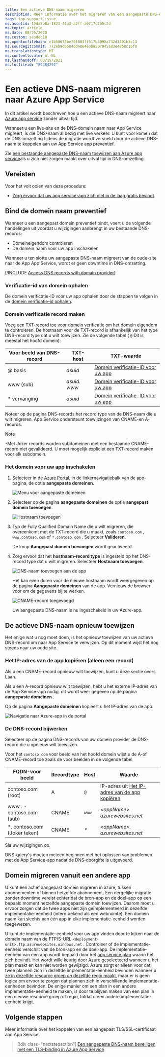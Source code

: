 ```yaml
---
title: Een actieve DNS-naam migreren
description: Meer informatie over het migreren van een aangepaste DNS-domein naam die al aan een live-site is toegewezen, Azure App Service zonder uitval tijd.
tags: top-support-issue
ms.assetid: 10da5b8a-1823-41a3-a2ff-a0717c2b5c2d
ms.topic: article
ms.date: 08/25/2020
ms.custom: seodec18
ms.openlocfilehash: e1b50675bef0f883ff617b3098a742d3491b3c13
ms.sourcegitcommit: 772eb9c6684dd4864e0ba507945a83e48b8c16f0
ms.translationtype: MT
ms.contentlocale: nl-NL
ms.lasthandoff: 03/19/2021
ms.locfileid: "89484292"
---
```

# <a name="migrate-an-active-dns-name-to-azure-app-service"></a>Een actieve DNS-naam migreren naar Azure App Service

In dit artikel wordt beschreven hoe u een actieve DNS-naam migreert naar [Azure app service](../app-service/overview.md) zonder uitval tijd.

Wanneer u een live-site en de DNS-domein naam naar App Service migreert, is die DNS-naam al bezig met live verkeer. U kunt voor komen dat de DNS-omzetting tijdens de migratie wordt versneld door de actieve DNS-naam te koppelen aan uw App Service app preventief.

Zie [een bestaande aangepaste DNS-naam toewijzen aan Azure app service](app-service-web-tutorial-custom-domain.md)als u zich niet zorgen maakt over uitval tijd in DNS-omzetting.

## <a name="prerequisites"></a>Vereisten

Voor het volt ooien van deze procedure:

- [Zorg ervoor dat uw app service-app zich niet in de laag gratis bevindt](app-service-web-tutorial-custom-domain.md#checkpricing).

## <a name="bind-the-domain-name-preemptively"></a>Bind de domein naam preventief

Wanneer u een aangepast domein preventief bindt, voert u de volgende handelingen uit voordat u wijzigingen aanbrengt in uw bestaande DNS-records:

- Domeineigendom controleren
- De domein naam voor uw app inschakelen

Wanneer u ten slotte uw aangepaste DNS-naam migreert van de oude-site naar de App App Service, wordt er geen downtime in DNS-omzetting.

[!INCLUDE [Access DNS records with domain provider](../../includes/app-service-web-access-dns-records.md)]

### <a name="get-domain-verification-id"></a>Verificatie-id van domein ophalen

De domein verificatie-ID voor uw app ophalen door de stappen te volgen in de [domein verificatie-id ophalen](app-service-web-tutorial-custom-domain.md#get-a-domain-verification-id).

### <a name="create-domain-verification-record"></a>Domein verificatie record maken

Voeg een TXT-record toe voor domein verificatie om het domein eigendom te controleren. De hostnaam voor de TXT-record is afhankelijk van het type DNS-record type dat u wilt toewijzen. Zie de volgende tabel ( `@` Dit is meestal het hoofd domein):

| Voor beeld van DNS-record | TXT-host | TXT-waarde |
| - | - | - |
| \@ basis | _asuid_ | [Domein verificatie-ID voor uw app](app-service-web-tutorial-custom-domain.md#get-a-domain-verification-id) |
| www (sub) | _asuid. www_ | [Domein verificatie-ID voor uw app](app-service-web-tutorial-custom-domain.md#get-a-domain-verification-id) |
| \* vervanging | _asuid_ | [Domein verificatie-ID voor uw app](app-service-web-tutorial-custom-domain.md#get-a-domain-verification-id) |

Noteer op de pagina DNS-records het record type van de DNS-naam die u wilt migreren. App Service ondersteunt toewijzingen van CNAME-en A-records.

> [!NOTE]
> `*`Met Joker records worden subdomeinen met een bestaande CNAME-record niet gevalideerd. U moet mogelijk expliciet een TXT-record maken voor elk subdomein.

### <a name="enable-the-domain-for-your-app"></a>Het domein voor uw app inschakelen

1. Selecteer in de [Azure Portal](https://portal.azure.com), in de linkernavigatiebalk van de app-pagina, de optie **aangepaste domeinen**. 

    ![Menu voor aangepaste domeinen](./media/app-service-web-tutorial-custom-domain/custom-domain-menu.png)

1. Selecteer op de pagina **aangepaste domeinen** de optie **aangepast domein toevoegen**.

    ![Hostnaam toevoegen](./media/app-service-web-tutorial-custom-domain/add-host-name-cname.png)

1. Typ de Fully Qualified Domain Name die u wilt migreren, die overeenkomt met de TXT-record die u maakt, zoals `contoso.com` , `www.contoso.com` of `*.contoso.com` . Selecteer **Valideren**.

    De knop **Aangepast domein toevoegen** wordt geactiveerd. 

1. Zorg ervoor dat het **hostnaam-record type** is ingesteld op het DNS-record type dat u wilt migreren. Selecteer **Hostnaam toevoegen**.

    ![DNS-naam toevoegen aan de app](./media/app-service-web-tutorial-custom-domain/validate-domain-name-cname.png)

    Het kan even duren voor de nieuwe hostnaam wordt weergegeven op de pagina **Aangepaste domeinen** van de app. Vernieuw de browser voor om de gegevens bij te werken.

    ![CNAME-record toegevoegd](./media/app-service-web-tutorial-custom-domain/cname-record-added.png)

    Uw aangepaste DNS-naam is nu ingeschakeld in uw Azure-app. 

## <a name="remap-the-active-dns-name"></a>De actieve DNS-naam opnieuw toewijzen

Het enige wat u nog moet doen, is het opnieuw toewijzen van uw actieve DNS-record om naar App Service te verwijzen. Op dit moment wijst het nog steeds naar uw oude site.

<a name="info"></a>

### <a name="copy-the-apps-ip-address-a-record-only"></a>Het IP-adres van de app kopiëren (alleen een record)

Als u een CNAME-record opnieuw wilt toewijzen, kunt u deze sectie overs Laan. 

Als u een A-record opnieuw wilt toewijzen, hebt u het externe IP-adres van de App Service-app nodig. dit wordt weer gegeven op de pagina **aangepaste domeinen** .

Op de pagina **Aangepaste domeinen** kopieert u het IP-adres van de app.

![Navigatie naar Azure-app in de portal](./media/app-service-web-tutorial-custom-domain/mapping-information.png)

### <a name="update-the-dns-record"></a>De DNS-record bijwerken

Selecteer op de pagina DNS-records van uw domein provider de DNS-record die u opnieuw wilt toewijzen.

Voor het `contoso.com` voor beeld van het hoofd domein wijst u de A-of CNAME-record toe zoals de voor beelden in de volgende tabel: 

| FQDN-voor beeld | Recordtype | Host | Waarde |
| - | - | - | - |
| contoso.com (root) | A | `@` | IP-adres uit [Het IP-adres van de app kopiëren](#info) |
| www \. -contoso.com (sub) | CNAME | `www` | _&lt;appName>. azurewebsites.net_ |
| \*. contoso.com (Joker teken) | CNAME | _\*_ | _&lt;appName>. azurewebsites.net_ |

Sla uw wijzigingen op.

DNS-query's moeten meteen beginnen met het oplossen van problemen met de App Service-app nadat de DNS-doorgifte is uitgevoerd.

## <a name="migrate-domain-from-another-app"></a>Domein migreren vanuit een andere app

U kunt een actief aangepast domein migreren in azure, tussen abonnementen of binnen hetzelfde abonnement. Een dergelijke migratie zonder downtime vereist echter dat de bron-app en de doel-app op een bepaald moment hetzelfde aangepaste domein toewijzen. Daarom moet u ervoor zorgen dat de twee apps niet zijn geïmplementeerd in dezelfde implementatie-eenheid (intern bekend als een webruimte). Een domein naam kan slechts aan één app in elke implementatie-eenheid worden toegewezen.

U kunt de implementatie-eenheid voor uw app vinden door te kijken naar de domein naam van de FTP/S-URL `<deployment-unit>.ftp.azurewebsites.windows.net` . Controleer of de implementatie-eenheid verschilt van de bron-app en de doel-app. De implementatie-eenheid van een app wordt bepaald door het [app service plan](overview-hosting-plans.md) waarin het zich bevindt. Het wordt wille keurig door Azure geselecteerd wanneer u het plan maakt en kan niet worden gewijzigd. Azure zorgt er alleen voor dat twee plannen zich in dezelfde implementatie-eenheid bevinden wanneer u [ze in dezelfde resource groep *en* dezelfde regio maakt](app-service-plan-manage.md#create-an-app-service-plan), maar er is geen logica om ervoor te zorgen dat plannen zich in verschillende implementatie-eenheden bevinden. De enige manier om een plan in een andere implementatie-eenheid te maken, is door te blijven maken van een plan in een nieuwe resource groep of regio, totdat u een andere implementatie-eenheid krijgt.

## <a name="next-steps"></a>Volgende stappen

Meer informatie over het koppelen van een aangepast TLS/SSL-certificaat aan App Service.

> [!div class="nextstepaction"]
> [Een aangepaste DNS-naam beveiligen met een TLS-binding in Azure App Service](configure-ssl-bindings.md)
